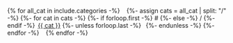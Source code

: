{% for all_cat in include.categories -%}
  <span class='category'>&ensp;
    {%- assign cats = all_cat | split: "/" -%}
    {%- for cat in cats -%}
      {%- if forloop.first -%} # {%- else -%} / {%- endif -%}
      &thinsp;<a href='' class='color-medium-accent'>{{ cat }}</a>
      {%- unless forloop.last -%} &thinsp; {%- endunless -%}
    {%- endfor -%}
  &ensp;</span>
{% endfor -%}